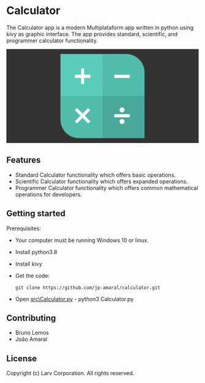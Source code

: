 # Calculator
The Calculator app is a modern Multiplataform app written in python using kivy as graphic interface.
The app provides standard, scientific, and programmer calculator functionality.

![Calculator Screenshot](img/simple_calc_banner.png)

## Features
- Standard Calculator functionality which offers basic operations.
- Scientific Calculator functionality which offers expanded operations.
- Programmer Calculator functionality which offers common mathematical operations for developers.

## Getting started
Prerequisites:
- Your computer must be running Windows 10 or linux.
- Install python3.8
- Install kivy

- Get the code:
    ```
    git clone https://github.com/jp-amaral/calculator.git
    ```

- Open [src\Calculator.py](/src/Calculator.py) - python3 Calculator.py

## Contributing
- Bruno Lemos
- João Amaral

## License
Copyright (c) Larv Corporation. All rights reserved.
